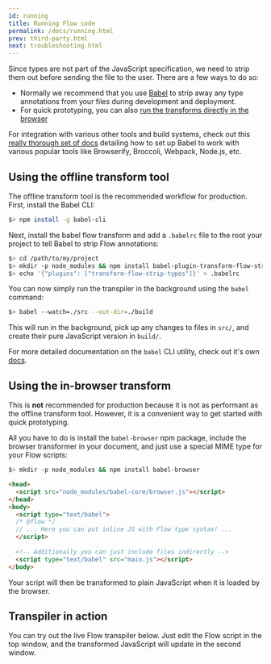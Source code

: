 ```yaml
---
id: running
title: Running Flow code
permalink: /docs/running.html
prev: third-party.html
next: troubleshooting.html
---
```


Since types are not part of the JavaScript specification, we need to strip them out before sending the file to the user. There are a few ways to do so:

* Normally we recommend that you use [Babel](http://babeljs.io/) to strip away any type annotations from your files during development and deployment.
* For quick prototyping, you can also [run the transforms directly in the browser](#using-the-in-browser-transform)

For integration with various other tools and build systems, check out this [really thorough set of docs](http://babeljs.io/docs/setup/) detailing how to set up Babel to work with various popular tools like Browserify, Broccoli, Webpack, Node.js, etc.

## Using the offline transform tool

The offline transform tool is the recommended workflow for production. First, install the Babel CLI:

```bash
$> npm install -g babel-cli
```

Next, install the babel flow transform and add a `.babelrc` file to the root your project to tell Babel to strip Flow annotations:

```bash
$> cd /path/to/my/project
$> mkdir -p node_modules && npm install babel-plugin-transform-flow-strip-types
$> echo '{"plugins": ["transform-flow-strip-types"]}' > .babelrc
```
You can now simply run the transpiler in the background using the `babel` command:

```bash
$> babel --watch=./src --out-dir=./build
```

This will run in the background, pick up any changes to files in `src/`, and create their pure JavaScript version in `build/`.

For more detailed documentation on the `babel` CLI utility, check out it's own [docs](https://babeljs.io/docs/usage/cli/).

## Using the in-browser transform

This is **not** recommended for production because it is not as performant as the offline transform tool. However, it is a convenient way to get started with quick prototyping.

All you have to do is install the `babel-browser` npm package, include the browser transformer in your document, and just use a special MIME type for your Flow scripts:

```bash
$> mkdir -p node_modules && npm install babel-browser
```

```html
<head>
  <script src="node_modules/babel-core/browser.js"></script>
</head>
<body>
  <script type="text/babel">
  /* @flow */
  // ... Here you can put inline JS with Flow type syntax! ...
  </script>
  
  <!-- Additionally you can just include files indirectly -->
  <script type="text/babel" src="main.js"></script>
</body>
```

Your script will then be transformed to plain JavaScript when it is loaded by the browser.

## Transpiler in action

You can try out the live Flow transpiler below. Just edit the Flow script in the top window, and the transformed JavaScript will update in the second window.

<script>var ___tm = window.setTimeout; window.setTimeout = function(fn) { ___tm(fn, 0)}; // remove the stupid setTimeout in JSX live editor</script>
<!--[if lte IE 8]>
<script type="text/javascript" src="http://facebook.github.io/react/js/html5shiv.min.js"></script>
<script type="text/javascript" src="http://facebook.github.io/react/js/es5-shim.min.js"></script>
<script type="text/javascript" src="http://facebook.github.io/react/js/es5-sham.min.js"></script>
<![endif]-->
<script type="text/javascript" src="http://facebook.github.io/react/js/codemirror.js"></script>
<script type="text/javascript" src="http://facebook.github.io/react/js/javascript.js"></script>
<script type="text/javascript" src="http://facebook.github.io/react/js/react.js"></script>
<script type="text/javascript" src="http://facebook.github.io/react/js/react-dom.js"></script>
<!-- Right now JSXTransformer on the React website is too old. So I built
it from master on the React repo and copy/pasted it here. Whenever we ship
the next version of React we can just use it and remove the local one -->
<script type="text/javascript" src="/static/JSXTransformer.js"></script>
<script type="text/javascript" src="http://facebook.github.io/react/js/live_editor.js"></script>
<script type="text/javascript" src="http://facebook.github.io/react/js/showdown.js"></script>
<link rel="stylesheet" href="http://facebook.github.io/react/css/codemirror.css" />

<div id="jsxCompiler"></div>
<script src="/static/transformer.js"></script>
